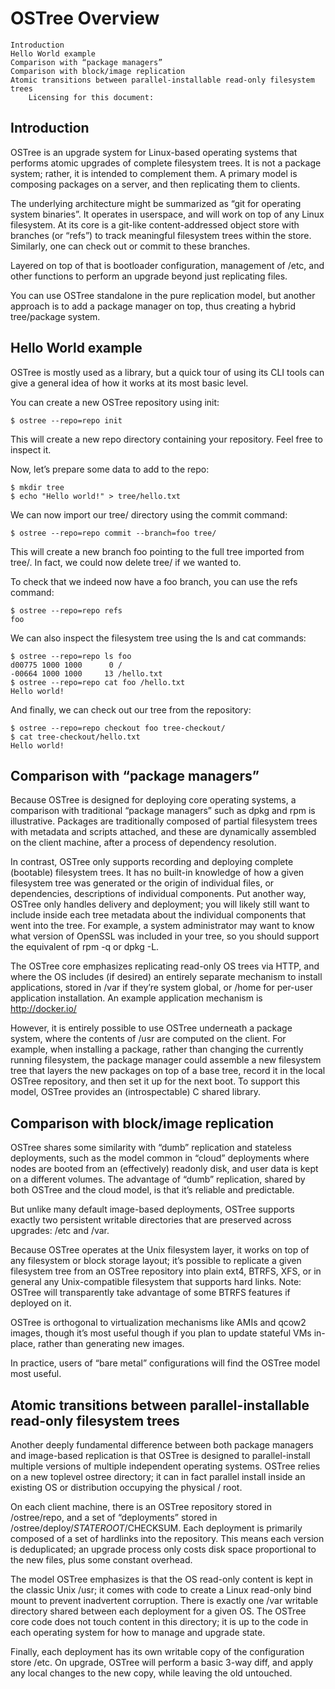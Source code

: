 # OSTree Overview

    Introduction
    Hello World example
    Comparison with “package managers”
    Comparison with block/image replication
    Atomic transitions between parallel-installable read-only filesystem trees
        Licensing for this document:

## Introduction

OSTree is an upgrade system for Linux-based operating systems that performs atomic upgrades of complete filesystem trees. It is not a package system; rather, it is intended to complement them. A primary model is composing packages on a server, and then replicating them to clients.

The underlying architecture might be summarized as “git for operating system binaries”. It operates in userspace, and will work on top of any Linux filesystem. At its core is a git-like content-addressed object store with branches (or “refs”) to track meaningful filesystem trees within the store. Similarly, one can check out or commit to these branches.

Layered on top of that is bootloader configuration, management of /etc, and other functions to perform an upgrade beyond just replicating files.

You can use OSTree standalone in the pure replication model, but another approach is to add a package manager on top, thus creating a hybrid tree/package system.

## Hello World example

OSTree is mostly used as a library, but a quick tour of using its CLI tools can give a general idea of how it works at its most basic level.

You can create a new OSTree repository using init:

```
$ ostree --repo=repo init
```

This will create a new repo directory containing your repository. Feel free to inspect it.

Now, let’s prepare some data to add to the repo:
```
$ mkdir tree
$ echo "Hello world!" > tree/hello.txt
```

We can now import our tree/ directory using the commit command:
```
$ ostree --repo=repo commit --branch=foo tree/
```

This will create a new branch foo pointing to the full tree imported from tree/. In fact, we could now delete tree/ if we wanted to.

To check that we indeed now have a foo branch, you can use the refs command:
```
$ ostree --repo=repo refs
foo
```

We can also inspect the filesystem tree using the ls and cat commands:

```
$ ostree --repo=repo ls foo
d00775 1000 1000      0 /
-00664 1000 1000     13 /hello.txt
$ ostree --repo=repo cat foo /hello.txt
Hello world!
```

And finally, we can check out our tree from the repository:

```
$ ostree --repo=repo checkout foo tree-checkout/
$ cat tree-checkout/hello.txt
Hello world!
```

## Comparison with “package managers”

Because OSTree is designed for deploying core operating systems, a comparison with traditional “package managers” such as dpkg and rpm is illustrative. Packages are traditionally composed of partial filesystem trees with metadata and scripts attached, and these are dynamically assembled on the client machine, after a process of dependency resolution.

In contrast, OSTree only supports recording and deploying complete (bootable) filesystem trees. It has no built-in knowledge of how a given filesystem tree was generated or the origin of individual files, or dependencies, descriptions of individual components. Put another way, OSTree only handles delivery and deployment; you will likely still want to include inside each tree metadata about the individual components that went into the tree. For example, a system administrator may want to know what version of OpenSSL was included in your tree, so you should support the equivalent of rpm -q or dpkg -L.

The OSTree core emphasizes replicating read-only OS trees via HTTP, and where the OS includes (if desired) an entirely separate mechanism to install applications, stored in /var if they’re system global, or /home for per-user application installation. An example application mechanism is http://docker.io/

However, it is entirely possible to use OSTree underneath a package system, where the contents of /usr are computed on the client. For example, when installing a package, rather than changing the currently running filesystem, the package manager could assemble a new filesystem tree that layers the new packages on top of a base tree, record it in the local OSTree repository, and then set it up for the next boot. To support this model, OSTree provides an (introspectable) C shared library.

## Comparison with block/image replication

OSTree shares some similarity with “dumb” replication and stateless deployments, such as the model common in “cloud” deployments where nodes are booted from an (effectively) readonly disk, and user data is kept on a different volumes. The advantage of “dumb” replication, shared by both OSTree and the cloud model, is that it’s reliable and predictable.

But unlike many default image-based deployments, OSTree supports exactly two persistent writable directories that are preserved across upgrades: /etc and /var.

Because OSTree operates at the Unix filesystem layer, it works on top of any filesystem or block storage layout; it’s possible to replicate a given filesystem tree from an OSTree repository into plain ext4, BTRFS, XFS, or in general any Unix-compatible filesystem that supports hard links. Note: OSTree will transparently take advantage of some BTRFS features if deployed on it.

OSTree is orthogonal to virtualization mechanisms like AMIs and qcow2 images, though it’s most useful though if you plan to update stateful VMs in-place, rather than generating new images.

In practice, users of “bare metal” configurations will find the OSTree model most useful.

## Atomic transitions between parallel-installable read-only filesystem trees

Another deeply fundamental difference between both package managers and image-based replication is that OSTree is designed to parallel-install multiple versions of multiple independent operating systems. OSTree relies on a new toplevel ostree directory; it can in fact parallel install inside an existing OS or distribution occupying the physical / root.

On each client machine, there is an OSTree repository stored in /ostree/repo, and a set of “deployments” stored in /ostree/deploy/$STATEROOT/$CHECKSUM. Each deployment is primarily composed of a set of hardlinks into the repository. This means each version is deduplicated; an upgrade process only costs disk space proportional to the new files, plus some constant overhead.

The model OSTree emphasizes is that the OS read-only content is kept in the classic Unix /usr; it comes with code to create a Linux read-only bind mount to prevent inadvertent corruption. There is exactly one /var writable directory shared between each deployment for a given OS. The OSTree core code does not touch content in this directory; it is up to the code in each operating system for how to manage and upgrade state.

Finally, each deployment has its own writable copy of the configuration store /etc. On upgrade, OSTree will perform a basic 3-way diff, and apply any local changes to the new copy, while leaving the old untouched.

